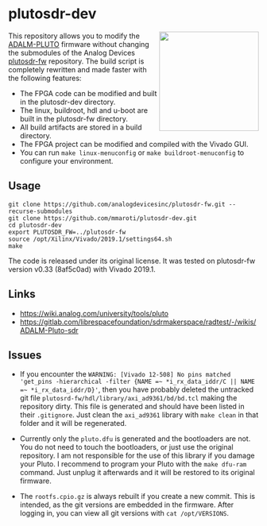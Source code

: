 # plutosdr-dev

<img align="right" width="200" src="https://wiki.analog.com/_media/university/tools/pluto/pluto_in_hand.png">

This repository allows you to modify the [ADALM-PLUTO](https://wiki.analog.com/university/tools/pluto) 
firmware without changing the submodules of the Analog Devices [plutosdr-fw](https://github.com/analogdevicesinc/plutosdr-fw.git)
repository. The build script is completely rewritten and made faster with the following features:

* The FPGA code can be modified and built in the plutosdr-dev directory.
* The linux, buildroot, hdl and u-boot are built in the plutosdr-fw directory.
* All build artifacts are stored in a build directory.
* The FPGA project can be modified and compiled with the Vivado GUI.
* You can run `make linux-menuconfig` or `make buildroot-menuconfig` to configure your environment.

## Usage

```
git clone https://github.com/analogdevicesinc/plutosdr-fw.git --recurse-submodules
git clone https://github.com/mmaroti/plutosdr-dev.git
cd plutosdr-dev
export PLUTOSDR_FW=../plutosdr-fw
source /opt/Xilinx/Vivado/2019.1/settings64.sh
make
```

The code is released under its original license. It was tested on plutosdr-fw version v0.33 (8af5c0ad) with Vivado 2019.1.

## Links

* https://wiki.analog.com/university/tools/pluto
* https://gitlab.com/librespacefoundation/sdrmakerspace/radtest/-/wikis/ADALM-Pluto-sdr

## Issues

* If you encounter the
`WARNING: [Vivado 12-508] No pins matched 'get_pins -hierarchical -filter {NAME =~ *i_rx_data_iddr/C || NAME =~ *i_rx_data_iddr/D}'`, then you have probably deleted the untracked git file `plutosrd-fw/hdl/library/axi_ad9361/bd/bd.tcl` making the repository dirty. This file is generated and should have been listed in their `.gitignore`. Just clean the `axi_ad9361` library with `make clean` in that folder and it will be regenerated.

* Currently only the `pluto.dfu` is generated and the bootloaders are not. You do not need to touch the bootloaders, or just use the original repository. I am not responsible for the use of this library if you 
damage your Pluto. I recommend to program your Pluto with the `make dfu-ram` command. Just unplug it afterwards and it will be restored to its original firmware.

* The `rootfs.cpio.gz` is always rebuilt if you create a new commit. This is intended, as the git versions are
embedded in the firmware. After logging in, you can view all git versions with `cat /opt/VERSIONS`.
